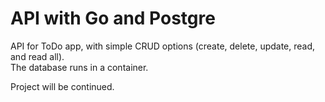 # API with Go and Postgre

API for ToDo app, with simple CRUD options (create, delete, update, read, and read all).  
The database runs in a container.

Project will be continued.
